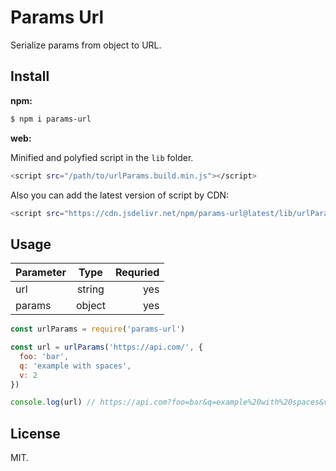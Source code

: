 # Params Url

Serialize params from object to URL.

## Install

**npm:**

```sh
$ npm i params-url
```

**web:**

Minified and polyfied script in the `lib` folder.

```sh
<script src="/path/to/urlParams.build.min.js"></script>
```

Also you can add the latest version of script by CDN:

```sh
<script src="https://cdn.jsdelivr.net/npm/params-url@latest/lib/urlParams.build.min.js"></script>
```

## Usage

| Parameter  | Type      | Requried  |
| -----------|:---------:| ---------:|
| url        | string    | yes       |
| params     | object    | yes       |

```javascript
const urlParams = require('params-url')

const url = urlParams('https://api.com/', {
  foo: 'bar',
  q: 'example with spaces',
  v: 2
})

console.log(url) // https://api.com?foo=bar&q=example%20with%20spaces&v=2
```

## License

MIT.
